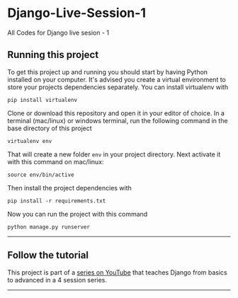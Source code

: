 # Django-Live-Session-1
All Codes for Django live sesion - 1

## Running this project
To get this project up and running you should start by having Python installed on your computer. It's advised you create a virtual environment to store your projects dependencies separately. You can install virtualenv with

```
pip install virtualenv
```

Clone or download this repository and open it in your editor of choice. In a terminal (mac/linux) or windows terminal, run the following command in the base directory of this project

```
virtualenv env
```

That will create a new folder `env` in your project directory. Next activate it with this command on mac/linux:

```
source env/bin/active
```

Then install the project dependencies with

```
pip install -r requirements.txt
```

Now you can run the project with this command

```
python manage.py runserver
```

---

## Follow the tutorial

This project is part of a [series on YouTube](https://www.youtube.com/channel/UCPMMpzYtoS0atGVKf_MlOyg) that teaches Django from basics to advanced in a 4 session series.

---
